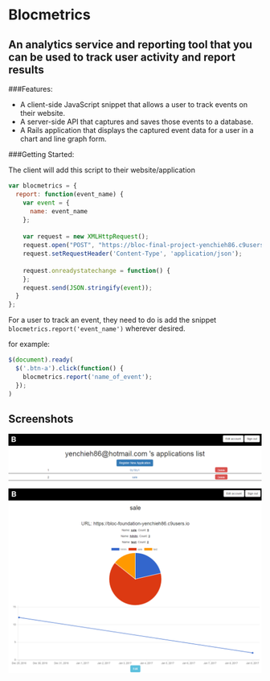 # Blocmetrics
## An analytics service and reporting tool that you can be used to track user activity and report results

###Features:
 - A client-side JavaScript snippet that allows a user to track events on their website.
 - A server-side API that captures and saves those events to a database.
 - A Rails application that displays the captured event data for a user in a chart and line graph form.

###Getting Started:

The client will add this script to their website/application

```javascript
var blocmetrics = {
  report: function(event_name) {
    var event = {
      name: event_name
    };
    
    var request = new XMLHttpRequest();
    request.open("POST", "https://bloc-final-project-yenchieh86.c9users.io/api/events", true);
    request.setRequestHeader('Content-Type', 'application/json');

    request.onreadystatechange = function() {
    };
    request.send(JSON.stringify(event));
  }
};
```


For a user to track an event, they need to do is add the snippet `blocmetrics.report('event_name')` wherever desired.

for example:

```javascript
$(document).ready(
  $('.btn-a').click(function() {
    blocmetrics.report('name_of_event');
  });
)
```



Screenshots
-----------

![Imgur](https://github.com/yenchieh86/Blocmetrics/blob/master/app/assets/images/ss1.png)
![Imgur](https://github.com/yenchieh86/Blocmetrics/blob/master/app/assets/images/ss2.png)

